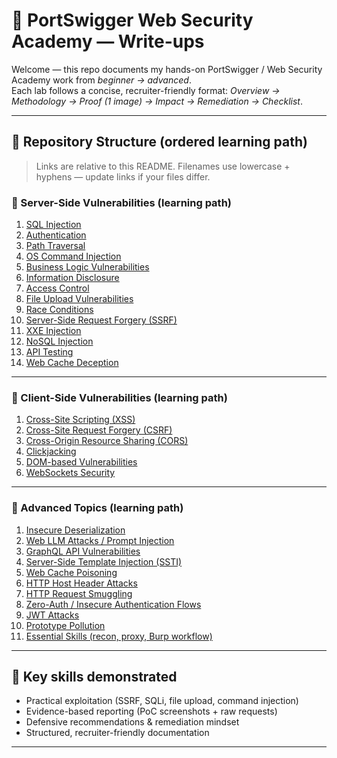 # 🔐 PortSwigger Web Security Academy — Write-ups

Welcome — this repo documents my hands-on PortSwigger / Web Security Academy work from *beginner → advanced*.  
Each lab follows a concise, recruiter-friendly format: *Overview → Methodology → Proof (1 image) → Impact → Remediation → Checklist*.

---

## 📂 Repository Structure (ordered learning path)

> Links are relative to this README. Filenames use lowercase + hyphens — update links if your files differ.

### 🔹 Server-Side Vulnerabilities (learning path)
1. [SQL Injection](server-side-vulnerabilities/sql-injection.md)  
2. [Authentication](server-side-vulnerabilities/authentication.md)  
3. [Path Traversal](server-side-vulnerabilities/path-traversal.md)  
4. [OS Command Injection](server-side-vulnerabilities/os-command-injection.md)  
5. [Business Logic Vulnerabilities](server-side-vulnerabilities/business-logic.md)  
6. [Information Disclosure](server-side-vulnerabilities/information-disclosure.md)  
7. [Access Control](server-side-vulnerabilities/access-control.md)  
8. [File Upload Vulnerabilities](server-side-vulnerabilities/file-upload-vulnerabilities.md)  
9. [Race Conditions](server-side-vulnerabilities/race-conditions.md)  
10. [Server-Side Request Forgery (SSRF)](server-side-vulnerabilities/ssrf.md)  
11. [XXE Injection](server-side-vulnerabilities/xxe-injection.md)  
12. [NoSQL Injection](server-side-vulnerabilities/nosql-injection.md)  
13. [API Testing](server-side-vulnerabilities/api-testing.md)  
14. [Web Cache Deception](server-side-vulnerabilities/web-cache-deception.md)

---

### 🔹 Client-Side Vulnerabilities (learning path)
1. [Cross-Site Scripting (XSS)](client-side/xss.md)  
2. [Cross-Site Request Forgery (CSRF)](client-side/csrf.md)  
3. [Cross-Origin Resource Sharing (CORS)](client-side/cors.md)  
4. [Clickjacking](client-side/clickjacking.md)  
5. [DOM-based Vulnerabilities](client-side/dom-attacks.md)  
6. [WebSockets Security](client-side/websockets.md)

---

### 🔹 Advanced Topics (learning path)
1. [Insecure Deserialization](advanced/insecure-deserialization.md)  
2. [Web LLM Attacks / Prompt Injection](advanced/web-llm-attacks.md)  
3. [GraphQL API Vulnerabilities](advanced/graphql-vulns.md)  
4. [Server-Side Template Injection (SSTI)](advanced/ssti.md)  
5. [Web Cache Poisoning](advanced/web-cache-poisoning.md)  
6. [HTTP Host Header Attacks](advanced/host-header-attacks.md)  
7. [HTTP Request Smuggling](advanced/request-smuggling.md)  
8. [Zero-Auth / Insecure Authentication Flows](advanced/zero-auth.md)  
9. [JWT Attacks](advanced/jwt-attacks.md)  
10. [Prototype Pollution](advanced/prototype-pollution.md)  
11. [Essential Skills (recon, proxy, Burp workflow)](advanced/essential-skills.md)

---

## 🔑 Key skills demonstrated
- Practical exploitation (SSRF, SQLi, file upload, command injection)  
- Evidence-based reporting (PoC screenshots + raw requests)  
- Defensive recommendations & remediation mindset  
- Structured, recruiter-friendly documentation

---
